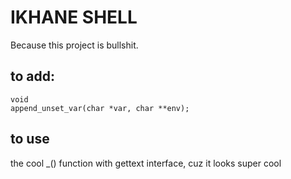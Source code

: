 # IKHANE SHELL
Because this project is bullshit.

## to add:
```
void
append_unset_var(char *var, char **env);
```

## to use
the cool _() function with gettext interface, cuz it looks super cool

